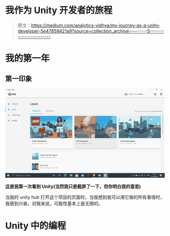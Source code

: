 # 我作为 Unity 开发者的旅程

> 原文：<https://medium.com/analytics-vidhya/my-journey-as-a-unity-developer-5e47858421a9?source=collection_archive---------5----------------------->

# **我的第一年**

## 第一印象

![](img/fe81190e8f15ab3cbc30c35768f86222.png)

**这是我第一次看到 Unity(当然我只是截屏了一下，但你明白我的意思)**

当我的 unity hub 打开这个项目的页面时，当我想到我可以用它做的所有事情时，我感到兴奋。对我来说，可能性基本上是无限的。

# **Unity 中的编程**